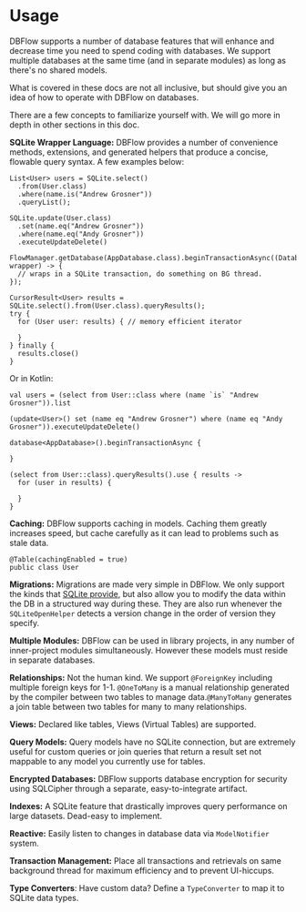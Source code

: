 # Usage

DBFlow supports a number of database features that will enhance and decrease time you need to spend coding with databases. We support multiple databases at the same time \(and in separate modules\) as long as there's no shared models.

What is covered in these docs are not all inclusive, but should give you an idea of how to operate with DBFlow on databases.

There are a few concepts to familiarize yourself with. We will go more in depth in other sections in this doc.

**SQLite Wrapper Language:** DBFlow provides a number of convenience methods, extensions, and generated helpers that produce a concise, flowable query syntax. A few examples below:

```text
List<User> users = SQLite.select()
  .from(User.class)
  .where(name.is("Andrew Grosner"))
  .queryList();

SQLite.update(User.class)
  .set(name.eq("Andrew Grosner"))
  .where(name.eq("Andy Grosner"))
  .executeUpdateDelete()

FlowManager.getDatabase(AppDatabase.class).beginTransactionAsync((DatabaseWrapper wrapper) -> {
  // wraps in a SQLite transaction, do something on BG thread.
});

CursorResult<User> results = SQLite.select().from(User.class).queryResults();
try {
  for (User user: results) { // memory efficient iterator

  }
} finally {
  results.close()
}
```

Or in Kotlin:

```text
val users = (select from User::class where (name `is` "Andrew Grosner")).list

(update<User>() set (name eq "Andrew Grosner") where (name eq "Andy Grosner")).executeUpdateDelete()

database<AppDatabase>().beginTransactionAsync {

}

(select from User::class).queryResults().use { results ->
  for (user in results) { 

  }
}
```

**Caching:** DBFlow supports caching in models. Caching them greatly increases speed, but cache carefully as it can lead to problems such as stale data.

```text
@Table(cachingEnabled = true)
public class User
```

**Migrations:** Migrations are made very simple in DBFlow. We only support the kinds that [SQLite provide](https://sqlite.org/lang_altertable.html), but also allow you to modify the data within the DB in a structured way during these. They are also run whenever the `SQLiteOpenHelper` detects a version change in the order of version they specify.

**Multiple Modules:** DBFlow can be used in library projects, in any number of inner-project modules simultaneously. However these models must reside in separate databases.

**Relationships:** Not the human kind. We support `@ForeignKey` including multiple foreign keys for 1-1. `@OneToMany` is a manual relationship generated by the compiler between two tables to manage data.`@ManyToMany` generates a join table between two tables for many to many relationships.

**Views:** Declared like tables, Views \(Virtual Tables\) are supported.

**Query Models:** Query models have no SQLite connection, but are extremely useful for custom queries or join queries that return a result set not mappable to any model you currently use for tables.

**Encrypted Databases:** DBFlow supports database encryption for security using SQLCipher through a separate, easy-to-integrate artifact.

**Indexes:** A SQLite feature that drastically improves query performance on large datasets. Dead-easy to implement.

**Reactive:** Easily listen to changes in database data via `ModelNotifier` system.

**Transaction Management:** Place all transactions and retrievals on same background thread for maximum efficiency and to prevent UI-hiccups.

**Type Converters**: Have custom data? Define a `TypeConverter` to map it to SQLite data types.

